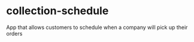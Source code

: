 # collection-schedule
App that allows customers to schedule when a company will pick up their orders
